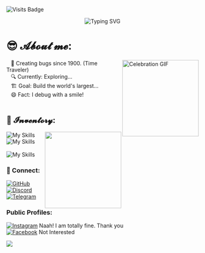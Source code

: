 ![Visits Badge](https://komarev.com/ghpvc/?username=prince-ohio&style=flat-square)

<p align="center">
    <img src="https://readme-typing-svg.demolab.com?font=Fira+Code&pause=1000&color=0366D6&center=true&width=435&lines=Hi!+Welcome+to+my+GitHub+profile.;What+are+you+exactly+searching+for%3F" alt="Typing SVG" />
</p>

# 😎 𝓐𝓫𝓸𝓾𝓽 𝓶𝓮:

  <img align=right src="https://media1.giphy.com/media/v1.Y2lkPTc5MGI3NjExbWs0aHJ1a2hlNmt5cTc1bXlsY2g4eTB4eWQxZDJqaDVnYmdmbnRjZyZlcD12MV9pbnRlcm5hbF9naWZfYnlfaWQmY3Q9Zw/YAYZh6hELIivibOJWH/giphy.gif" alt="Celebration GIF" width="200"/>

  &nbsp;&nbsp; 🧠 Creating bugs since 1900. (Time Traveler)<br>
  &nbsp;&nbsp; 🔍 Currently: Exploring...<br>
  &nbsp;&nbsp; 🏗️ Goal: Build the world's largest...<br>
  &nbsp;&nbsp; 😄 Fact: I debug with a smile!
<br>
<br>
## 🧰 𝓘𝓷𝓿𝓮𝓷𝓽𝓸𝓻𝔂:
<img src="https://media3.giphy.com/media/v1.Y2lkPTc5MGI3NjExcnNtcDMxYjk5b3V0Y2tuMDR1NzlrY2pmaTRidWdjenB3Z2NpeHJkZCZlcD12MV9pbnRlcm5hbF9naWZfYnlfaWQmY3Q9Zw/VgSjnwSoqiPjRRIJ1F/giphy.gif" align="right" width="200" />


<p>
    <img src="https://skillicons.dev/icons?i=vscode,c,py,bash&theme=light" alt="My Skills" />
  <img src="https://skillicons.dev/icons?i=html,css,js,mongodb,express,react,nodejs" alt="My Skills" />
<br>
<br>
  <img src="https://skillicons.dev/icons?i=pr,ps,figma,asd,postman,docker,asd,windows,ubuntu,kali" alt="My Skills" />
</p>


### 🤝 Connect: 
[![GitHub](https://img.shields.io/badge/GitHub-%23121011.svg?style=for-the-badge&logo=github&logoColor=white)](https://github.com/prince-ohio)<br>
[![Discord](https://img.shields.io/badge/Discord-%237289DA.svg?style=for-the-badge&logo=discord&logoColor=white)](https://discord.com/users/1348188238107377685)<br>
[![Telegram](https://img.shields.io/badge/Telegram-2CA5E0?style=for-the-badge&logo=telegram&logoColor=white)](https://t.me/prince_ohio)

### Public Profiles:

[![Instagram](https://img.shields.io/badge/Instagram-%23E4405F.svg?style=for-the-badge&logo=instagram&logoColor=white)](https://www.instagram.com/) Naah! I am totally fine. Thank you<br>
[![Facebook](https://img.shields.io/badge/Facebook-%231877F2.svg?style=for-the-badge&logo=facebook&logoColor=white)](https://www.facebook.com/) Not Interested<br>


<img src="https://pacman.abozanona.me?username=prince-ohio" />

